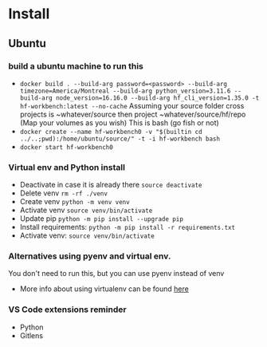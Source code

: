 # Install

## Ubuntu

### build a ubuntu machine to run this
* `docker build . --build-arg password=<password> --build-arg timezone=America/Montreal --build-arg python_version=3.11.6 --build-arg node_version=16.16.0 --build-arg hf_cli_version=1.35.0 -t hf-workbench:latest --no-cache`
Assuming your source folder cross projects is ~whatever/source then project ~whatever/source/hf/repo (Map your volumes as you wish)
This is bash (go fish or not)
* `docker create --name hf-workbench0 -v "$(builtin cd ../..;pwd):/home/ubuntu/source/" -t -i hf-workbench bash`
* `docker start hf-workbench0`

### Virtual env and Python install
* Deactivate in case it is already there `source deactivate`
* Delete venv `rm -rf ./venv`
* Create venv `python -m venv venv`
* Activate venv `source venv/bin/activate`
* Update pip `python -m pip install --upgrade pip`
* Install requirements: `python -m pip install -r requirements.txt`
* Activate venv: `source venv/bin/activate`

### Alternatives using pyenv and virtual env.
You don't need to run this, but you can use pyenv instead of venv
* More info about using virtualenv can be found [here](https://github.com/pyenv/pyenv-virtualenv#usage)

### VS Code extensions reminder
* Python
* Gitlens
